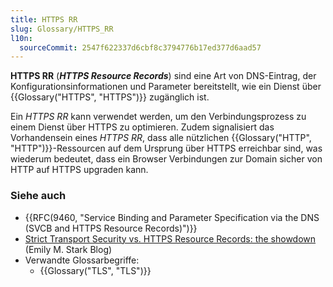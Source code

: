 ```yaml
---
title: HTTPS RR
slug: Glossary/HTTPS_RR
l10n:
  sourceCommit: 2547f622337d6cbf8c3794776b17ed377d6aad57
---
```


**HTTPS RR** (**_HTTPS Resource Records_**) sind eine Art von DNS-Eintrag, der Konfigurationsinformationen und Parameter bereitstellt, wie ein Dienst über {{Glossary("HTTPS", "HTTPS")}} zugänglich ist.

Ein _HTTPS RR_ kann verwendet werden, um den Verbindungsprozess zu einem Dienst über HTTPS zu optimieren. Zudem signalisiert das Vorhandensein eines _HTTPS RR_, dass alle nützlichen {{Glossary("HTTP", "HTTP")}}-Ressourcen auf dem Ursprung über HTTPS erreichbar sind, was wiederum bedeutet, dass ein Browser Verbindungen zur Domain sicher von HTTP auf HTTPS upgraden kann.

### Siehe auch

- {{RFC(9460, "Service Binding and Parameter Specification via the DNS (SVCB and HTTPS Resource Records)")}}
- [Strict Transport Security vs. HTTPS Resource Records: the showdown](https://emilymstark.com/2020/10/24/strict-transport-security-vs-https-resource-records-the-showdown.html) (Emily M. Stark Blog)
- Verwandte Glossarbegriffe:
  - {{Glossary("TLS", "TLS")}}
